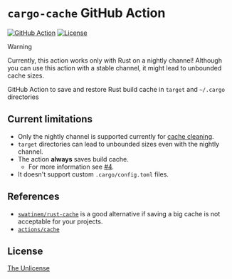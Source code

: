 # `cargo-cache` GitHub Action

[![GitHub Action](https://img.shields.io/github/actions/workflow/status/raviqqe/cargo-cache/test.yaml?branch=main&style=flat-square)](https://github.com/raviqqe/cargo-cache/actions)
[![License](https://img.shields.io/github/license/raviqqe/cargo-cache.svg?style=flat-square)](UNLICENSE)

> [!Warning]
> Currently, this action works only with Rust on a nightly channel!
> Although you can use this action with a stable channel, it might lead to unbounded cache sizes.

GitHub Action to save and restore Rust build cache in `target` and `~/.cargo` directories

## Current limitations

- Only the nightly channel is supported currently for [cache cleaning](https://blog.rust-lang.org/2023/12/11/cargo-cache-cleaning.html).
- `target` directories can lead to unbounded sizes even with the nightly channel.
- The action **always** saves build cache.
  - For more information see [#4](https://github.com/raviqqe/cargo-cache/issues/4).
- It doesn't support custom `.cargo/config.toml` files.

## References

- [`swatinem/rust-cache`](https://github.com/swatinem/rust-cache) is a good alternative if saving a big cache is not acceptable for your projects.
- [`actions/cache`](https://github.com/actions/cache/blob/main/examples.md)

## License

[The Unlicense](UNLICENSE)
